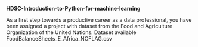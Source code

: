**HDSC-Introduction-to-Python-for-machine-learning**

As a first step towards a productive career as a data professional, you have been assigned a project with dataset from the Food and Agriculture Organization of the United Nations. Dataset available FoodBalanceSheets_E_Africa_NOFLAG.csv
